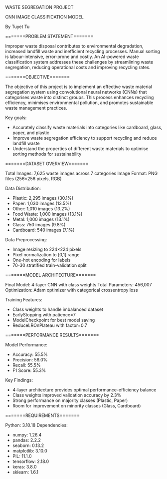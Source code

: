 WASTE SEGREGATION PROJECT

CNN IMAGE CLASSIFICATION MODEL

By Tuyet Tu

=======PROBLEM STATEMENT=======

Improper waste disposal contributes to environmental degradation, increased landfill waste and inefficient recycling processes. Manual sorting is labour-intensive, error-prone and costly. An AI-powered waste classification system addresses these challenges by streamlining waste segregation, reducing operational costs and improving recycling rates.

=======OBJECTIVE=======

The objective of this project is to implement an effective waste material segregation system using convolutional neural networks (CNNs) that categorises waste into distinct groups. This process enhances recycling efficiency, minimises environmental pollution, and promotes sustainable waste management practices.

Key goals:
* Accurately classify waste materials into categories like cardboard, glass, paper, and plastic
* Improve waste segregation efficiency to support recycling and reduce landfill waste
* Understand the properties of different waste materials to optimise sorting methods for sustainability

=======DATASET OVERVIEW=======

Total Images: 7,625 waste images across 7 categories
Image Format: PNG files (256×256 pixels, RGB)

Data Distribution:
- Plastic: 2,295 images (30.1%)
- Paper: 1,030 images (13.5%)
- Other: 1,010 images (13.2%)
- Food Waste: 1,000 images (13.1%)
- Metal: 1,000 images (13.1%)
- Glass: 750 images (9.8%)
- Cardboard: 540 images (7.1%)

Data Preprocessing:
- Image resizing to 224×224 pixels
- Pixel normalization to [0,1] range
- One-hot encoding for labels
- 70-30 stratified train-validation split

=======MODEL ARCHITECTURE=======

Final Model: 4-layer CNN with class weights
Total Parameters: 456,007
Optimization: Adam optimizer with categorical crossentropy loss

Training Features:
- Class weights to handle imbalanced dataset
- EarlyStopping with patience=7
- ModelCheckpoint for best model saving
- ReduceLROnPlateau with factor=0.7

=======PERFORMANCE RESULTS=======

Model Performance:
- Accuracy: 55.5%
- Precision: 56.0%
- Recall: 55.5%
- F1 Score: 55.3%

Key Findings:
- 4-layer architecture provides optimal performance-efficiency balance
- Class weights improved validation accuracy by 2.3%
- Strong performance on majority classes (Plastic, Paper)
- Room for improvement on minority classes (Glass, Cardboard)

=======REQUIREMENTS=======

Python: 3.10.18
Dependencies:
- numpy: 1.26.4
- pandas: 2.2.2
- seaborn: 0.13.2
- matplotlib: 3.10.0
- PIL: 11.1.0
- tensorflow: 2.18.0
- keras: 3.8.0
- sklearn: 1.6.1
